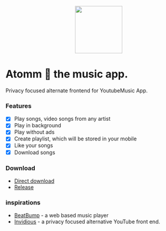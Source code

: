 <p align="center">
    <a href="#" >
        <img src="https://user-images.githubusercontent.com/43115551/152646825-10a0328c-b637-489a-9f66-dcfa82ce4fb8.png" width="128" height="128">
    </a>
</p>


# Atomm 🎸 the music app.

Privacy focused alternate frontend for YoutubeMusic App. 


### Features

- [x] Play songs, video songs from any artist
- [x] Play in background
- [x] Play without ads
- [x] Create playlist, which will be stored in your mobile
- [x] Like your songs
- [x] Download songs 

### Download
- [Direct download](https://github.com/vj-abishek/atomm/releases/download/v1.0/app-release.apk)
- [Release](https://github.com/vj-abishek/atomm/releases/tag/v1.0)

### inspirations
- [BeatBump](https://github.com/snuffyDev/Beatbump) - a web based music player
- [Invidious](https://github.com/iv-org/invidious) - a privacy focused alternative YouTube front end.
